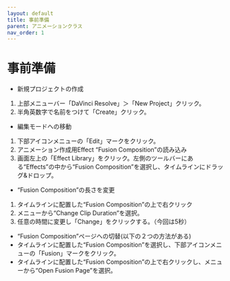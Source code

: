 ```yaml
---
layout: default
title: 事前準備
parent: アニメーションクラス
nav_order: 1
---
```


# 事前準備

* 新規プロジェクトの作成
 1. 上部メニューバー「DaVinci Resolve」＞「New Project」クリック。
 2. 半角英数字で名前をつけて「Create」クリック。

* 編集モードへの移動
 1. 下部アイコンメニューの「Edit」マークをクリック。
 2. アニメーション作成用Effect “Fusion Composition”の読み込み
 3. 画面左上の「Effect Library」をクリック。左側のツールバーにある“Effects”の中から“Fusion Composition”を選択し、タイムラインにドラッグ&ドロップ。

* “Fusion Composition”の長さを変更
 1. タイムラインに配置した“Fusion Composition”の上で右クリック
 2. メニューから“Change Clip Duration”を選択。
 3. 任意の時間に変更し「Change」をクリックする。（今回は5秒）

* “Fusion Composition”ページへの切替(以下の２つの方法がある)
 * タイムラインに配置した“Fusion Composition”を選択し、下部アイコンメニューの「Fusion」マークをクリック。
 * タイムラインに配置した“Fusion Composition”の上で右クリックし、メニューから“Open Fusion Page”を選択。
